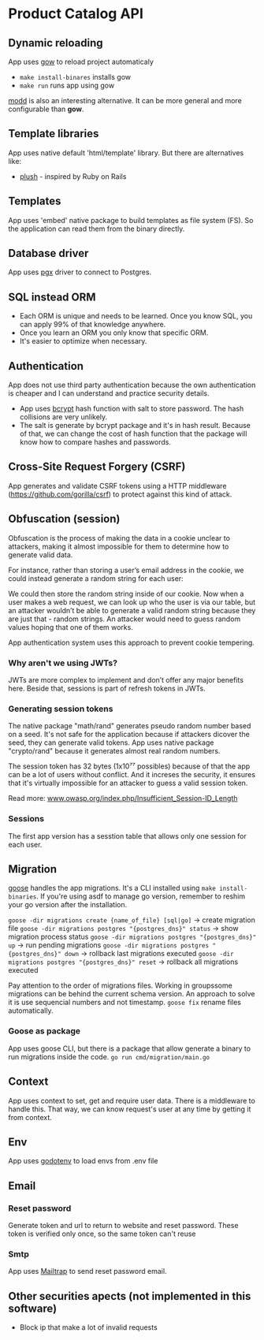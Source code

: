 # Product Catalog API

## Dynamic reloading

App uses [gow](https://github.com/mitranim/gow) to reload project automaticaly

- `make install-binares` installs gow
- `make run` runs app using gow

[modd](https://github.com/cortesi/modd) is also an interesting alternative. It can be more general and more configurable than **gow**.

## Template libraries

App uses native default 'html/template' library. But there are alternatives like:

- [plush](https://github.com/gobuffalo/plush) - inspired by Ruby on Rails

## Templates

App uses 'embed' native package to build templates as file system (FS). So the application can read them from the binary directly.

## Database driver

App uses [pgx](https://github.com/jackc/pgx) driver to connect to Postgres.

## SQL instead ORM

- Each ORM is unique and needs to be learned. Once you know SQL, you can apply 99% of that knowledge anywhere.
- Once you learn an ORM you only know that specific ORM.
- It's easier to optimize when necessary.

## Authentication

App does not use third party authentication because the own authentication is cheaper and I can understand and practice security details.

- App uses [bcrypt](https://en.wikipedia.org/wiki/Bcrypt) hash function with salt to store password. The hash collisions are very unlikely.
- The salt is generate by bcrypt package and it's in hash result. Because of that, we can change the cost of hash function that the package will know how to compare hashes and passwords.

## Cross-Site Request Forgery (CSRF)

App generates and validate CSRF tokens using a HTTP middleware (https://github.com/gorilla/csrf) to protect against this kind of attack.

## Obfuscation (session)

Obfuscation is the process of making the data in a cookie unclear to attackers, making it almost impossible for them to determine how to generate valid data.

For instance, rather than storing a user’s email address in the cookie, we could instead generate a random string for each user:

We could then store the random string inside of our cookie. Now when a user makes a web request, we can look up who the user is via our table, but an attacker wouldn’t be able to generate a valid random string because they are just that - random strings. An attacker would need to guess random values hoping that one of them works.

App authentication system uses this approach to prevent cookie tempering.

### Why aren't we using JWTs?

JWTs are more complex to implement and don’t offer any major benefits here. Beside that, sessions is part of refresh tokens in JWTs.

### Generating session tokens

The native package "math/rand" generates pseudo random number based on a seed. It's not safe for the application because if attackers dicover the seed, they can generate valid tokens. App uses native package "crypto/rand" because it generates almost real random numbers.

The session token has 32 bytes (1x10⁷⁷ possibles) because of that the app can be a lot of users without conflict. And it increses the security, it ensures that it's virtually impossible for an attacker to guess a valid session token.

Read more: www.owasp.org/index.php/Insufficient_Session-ID_Length

### Sessions

The first app version has a sesstion table that allows only one session for each user.

## Migration

[goose](https://github.com/pressly/goose) handles the app migrations. It's a CLI installed using `make install-binaries`. If you're using asdf to manage go version, remember to reshim your go version after the installation.

`goose -dir migrations create {name_of_file} [sql|go]` -> create migration file
`goose -dir migrations postgres "{postgres_dns}" status` -> show migration process status
`goose -dir migrations postgres "{postgres_dns}" up` -> run pending migrations
`goose -dir migrations postgres "{postgres_dns}" down` -> rollback last migrations executed
`goose -dir migrations postgres "{postgres_dns}" reset` -> rollback all migrations executed


Pay attention to the order of migrations files. Working in groupssome migrations can be behind the current schema version. An approach to solve it is use sequencial numbers and not timestamp. `goose fix` rename files automatically.

### Goose as package

App uses goose CLI, but there is a package that allow generate a binary to run migrations inside the code. `go run cmd/migration/main.go`

## Context

App uses context to set, get and require user data. There is a middleware to handle this. That way, we can know request's user at any time by getting it from context.

## Env

App uses [godotenv](github.com/joho/godotenv) to load envs from .env file

## Email

### Reset password

Generate token and url to return to website and reset password. These token is verified only once, so the same token can't reuse

### Smtp

App uses [Mailtrap](https://mailtrap.io) to send reset password email.

## Other securities apects (not implemented in this software)

- Block ip that make a lot of invalid requests
